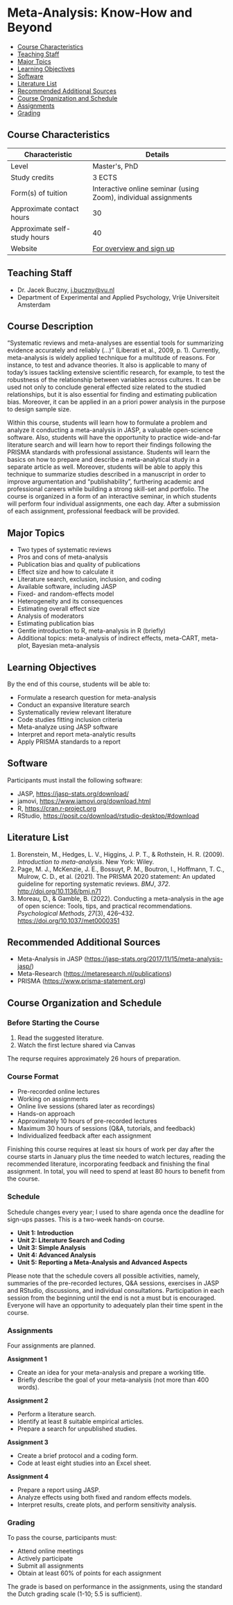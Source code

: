 Meta-Analysis: Know-How and Beyond
================

- [Course Characteristics](#course-characteristics)
- [Teaching Staff](#teaching-staff)
- [Major Tpics](#major-topics)
- [Learning Objectives](#learning-objectives)
- [Software](#software)
- [Literature List](#literature-list)
- [Recommended Additional Sources](#recommended-additional-sources)
- [Course Organization and Schedule](#course-organization-and-schedule)
- [Assignments](#assignments)
- [Grading](#grading)

## Course Characteristics

| Characteristic               | Details                                                         |
|------------------------------|-----------------------------------------------------------------|
| Level                        | Master's, PhD                                                   |
| Study credits                | 3 ECTS                                                          |
| Form(s) of tuition           | Interactive online seminar (using Zoom), individual assignments |
| Approximate contact hours    | 30                                                              |
| Approximate self-study hours | 40                                                              |
| Website | [For overview and sign up](https://vu.nl/en/education/professionals/courses-programmes/meta-analysis-know-how-and-beyond/overview) |

## Teaching Staff

- Dr. Jacek Buczny, j.buczny@vu.nl
- Department of Experimental and Applied Psychology, Vrije Universiteit Amsterdam

## Course Description

“Systematic reviews and meta-analyses are essential tools for summarizing evidence accurately and reliably (...)” (Liberati et al., 2009, p. 1). Currently, meta-analysis is widely applied technique for a multitude of reasons. For instance, to test and advance theories. It also is applicable to many of today’s issues tackling extensive scientific research, for example, to test the robustness of the relationship between variables across cultures. It can be used not only to conclude general effected size related to the studied relationships, but it is also essential for finding and estimating publication bias. Moreover, it can be applied in an a priori power analysis in the purpose to design sample size.

Within this course, students will learn how to formulate a problem and analyze it conducting a meta-analysis in JASP, a valuable open-science software. Also, students will have the opportunity to practice wide-and-far literature search and will learn how to report their findings following the PRISMA standards with professional assistance. Students will learn the basics on how to prepare and describe a meta-analytical study in a separate article as well. Moreover, students will be able to apply this technique to summarize studies described in a manuscript in order to improve argumentation and “publishability”, furthering academic and professional careers while building a strong skill-set and portfolio.
The course is organized in a form of an interactive seminar, in which students will perform four individual assignments, one each day. After a submission of each assignment, professional feedback will be provided.

## Major Topics

- Two types of systematic reviews
- Pros and cons of meta-analysis
- Publication bias and quality of publications
- Effect size and how to calculate it
- Literature search, exclusion, inclusion, and coding
- Available software, including JASP
- Fixed- and random-effects model
- Heterogeneity and its consequences
- Estimating overall effect size
- Analysis of moderators
- Estimating publication bias
- Gentle introduction to R, meta-analysis in R (briefly)
- Additional topics: meta-analysis of indirect effects, meta-CART, meta-plot, Bayesian meta-analysis

## Learning Objectives

By the end of this course, students will be able to:
- Formulate a research question for meta-analysis
- Conduct an expansive literature search
- Systematically review relevant literature
- Code studies fitting inclusion criteria
- Meta-analyze using JASP software
- Interpret and report meta-analytic results
- Apply PRISMA standards to a report

## Software

Participants must install the following software:

- JASP, https://jasp-stats.org/download/
- jamovi, https://www.jamovi.org/download.html
- R, https://cran.r-project.org
- RStudio, https://posit.co/download/rstudio-desktop/#download

## Literature List

1. Borenstein, M., Hedges, L. V., Higgins, J. P. T., & Rothstein, H. R. (2009). *Introduction to meta-analysis*. New York: Wiley.
2. Page, M. J., McKenzie, J. E., Bossuyt, P. M., Boutron, I., Hoffmann, T. C., Mulrow, C. D., et al. (2021). The PRISMA 2020 statement: An updated guideline for reporting systematic reviews. *BMJ*, *372*. http://doi.org/10.1136/bmj.n71
3. Moreau, D., & Gamble, B. (2022). Conducting a meta-analysis in the age of open science: Tools, tips, and practical recommendations. *Psychological Methods*, *27*(3), 426–432. https://doi.org/10.1037/met0000351

## Recommended Additional Sources

- Meta-Analysis in JASP (https://jasp-stats.org/2017/11/15/meta-analysis-jasp/)
- Meta-Research (https://metaresearch.nl/publications)
- PRISMA (https://www.prisma-statement.org)

## Course Organization and Schedule

### Before Starting the Course

1. Read the suggested literature.
2. Watch the first lecture shared via Canvas

The requrse requires approximately 26 hours of preparation.

### Course Format

- Pre-recorded online lectures
- Working on assignments
- Online live sessions (shared later as recordings)
- Hands-on approach
- Approximately 10 hours of pre-recorded lectures
- Maximum 30 hours of sessions (Q&A, tutorials, and feedback)
- Individualized feedback after each assignment

Finishing this course requires at least six hours of work per day after the course starts in January plus the time needed to watch lectures, reading the recommended literature, incorporating feedback and finishing the final assignment. In total, you will need to spend at least 80 hours to benefit from the course.

### Schedule

Schedule changes every year; I used to share agenda once the deadline for sign-ups passes. This is a two-week hands-on course.

- **Unit 1: Introduction**
- **Unit 2: Literature Search and Coding**
- **Unit 3: Simple Analysis**
- **Unit 4: Advanced Analysis**
- **Unit 5: Reporting a Meta-Analysis and Advanced Aspects**

Please note that the schedule covers all possible activities, namely, summaries of the pre-recorded lectures, Q&A sessions, exercises in JASP and RStudio, discussions, and individual consultations. Participation in each session from the beginning until the end is not a must but is encouraged. Everyone will have an opportunity to adequately plan their time spent in the course.

### Assignments

Four assignments are planned.

**Assignment 1**
- Create an idea for your meta-analysis and prepare a working title.
- Briefly describe the goal of your meta-analysis (not more than 400 words).

**Assignment 2**
- Perform a literature search.
- Identify at least 8 suitable empirical articles.
- Prepare a search for unpublished studies.

**Assignment 3**
- Create a brief protocol and a coding form.
- Code at least eight studies into an Excel sheet.

**Assignment 4**
- Prepare a report using JASP.
- Analyze effects using both fixed and random effects models.
- Interpret results, create plots, and perform sensitivity analysis.

### Grading

To pass the course, participants must:
- Attend online meetings
- Actively participate
- Submit all assignments
- Obtain at least 60% of points for each assignment

The grade is based on performance in the assignments, using the standard the Dutch grading scale (1-10; 5.5 is sufficient).
